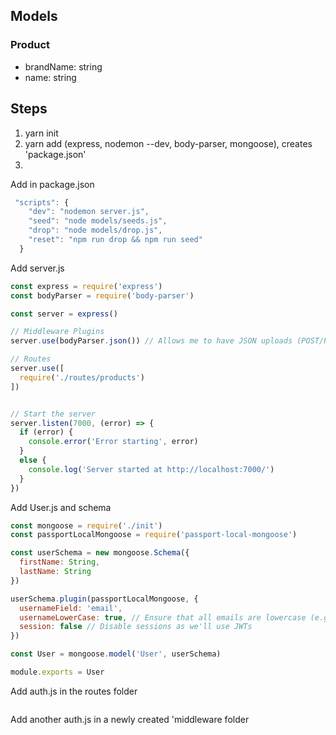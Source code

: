 ## Models

### Product
- brandName: string
- name: string

## Steps
1. yarn init
2. yarn add (express, nodemon --dev, body-parser, mongoose), creates 'package.json'
3. 

Add in package.json
```javascript
 "scripts": {
    "dev": "nodemon server.js",
    "seed": "node models/seeds.js",
    "drop": "node models/drop.js",
    "reset": "npm run drop && npm run seed"
  }
```

Add server.js
```javascript
const express = require('express')
const bodyParser = require('body-parser')

const server = express()

// Middleware Plugins
server.use(bodyParser.json()) // Allows me to have JSON uploads (POST/PUT/PATCH)

// Routes
server.use([
  require('./routes/products')
])


// Start the server
server.listen(7000, (error) => {
  if (error) {
    console.error('Error starting', error)
  }
  else {
    console.log('Server started at http://localhost:7000/')
  }
})

```

Add User.js and schema
```javascript
const mongoose = require('./init')
const passportLocalMongoose = require('passport-local-mongoose')

const userSchema = new mongoose.Schema({
  firstName: String,
  lastName: String
})

userSchema.plugin(passportLocalMongoose, {
  usernameField: 'email',
  usernameLowerCase: true, // Ensure that all emails are lowercase (e.g. BOB@gmail.com = bob@gmail.com)
  session: false // Disable sessions as we'll use JWTs
})

const User = mongoose.model('User', userSchema)

module.exports = User
```

Add auth.js in the routes folder
```javascript
```

Add another auth.js in a newly created 'middleware folder
```javascript
```


